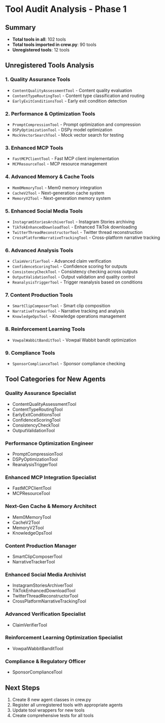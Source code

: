# Tool Audit Analysis - Phase 1

## Summary

- **Total tools in **all****: 102 tools
- **Total tools imported in crew.py**: 90 tools  
- **Unregistered tools**: 12 tools

## Unregistered Tools Analysis

### 1. Quality Assurance Tools

- `ContentQualityAssessmentTool` - Content quality evaluation
- `ContentTypeRoutingTool` - Content type classification and routing
- `EarlyExitConditionsTool` - Early exit condition detection

### 2. Performance & Optimization Tools  

- `PromptCompressionTool` - Prompt optimization and compression
- `DSPyOptimizationTool` - DSPy model optimization
- `MockVectorSearchTool` - Mock vector search for testing

### 3. Enhanced MCP Tools

- `FastMCPClientTool` - Fast MCP client implementation
- `MCPResourceTool` - MCP resource management

### 4. Advanced Memory & Cache Tools

- `Mem0MemoryTool` - Mem0 memory integration
- `CacheV2Tool` - Next-generation cache system
- `MemoryV2Tool` - Next-generation memory system

### 5. Enhanced Social Media Tools

- `InstagramStoriesArchiverTool` - Instagram Stories archiving
- `TikTokEnhancedDownloadTool` - Enhanced TikTok downloading
- `TwitterThreadReconstructorTool` - Twitter thread reconstruction
- `CrossPlatformNarrativeTrackingTool` - Cross-platform narrative tracking

### 6. Advanced Analysis Tools

- `ClaimVerifierTool` - Advanced claim verification
- `ConfidenceScoringTool` - Confidence scoring for outputs
- `ConsistencyCheckTool` - Consistency checking across outputs
- `OutputValidationTool` - Output validation and quality control
- `ReanalysisTriggerTool` - Trigger reanalysis based on conditions

### 7. Content Production Tools

- `SmartClipComposerTool` - Smart clip composition
- `NarrativeTrackerTool` - Narrative tracking and analysis
- `KnowledgeOpsTool` - Knowledge operations management

### 8. Reinforcement Learning Tools

- `VowpalWabbitBanditTool` - Vowpal Wabbit bandit optimization

### 9. Compliance Tools

- `SponsorComplianceTool` - Sponsor compliance checking

## Tool Categories for New Agents

### Quality Assurance Specialist

- ContentQualityAssessmentTool
- ContentTypeRoutingTool  
- EarlyExitConditionsTool
- ConfidenceScoringTool
- ConsistencyCheckTool
- OutputValidationTool

### Performance Optimization Engineer

- PromptCompressionTool
- DSPyOptimizationTool
- ReanalysisTriggerTool

### Enhanced MCP Integration Specialist

- FastMCPClientTool
- MCPResourceTool

### Next-Gen Cache & Memory Architect

- Mem0MemoryTool
- CacheV2Tool
- MemoryV2Tool
- KnowledgeOpsTool

### Content Production Manager

- SmartClipComposerTool
- NarrativeTrackerTool

### Enhanced Social Media Archivist

- InstagramStoriesArchiverTool
- TikTokEnhancedDownloadTool
- TwitterThreadReconstructorTool
- CrossPlatformNarrativeTrackingTool

### Advanced Verification Specialist

- ClaimVerifierTool

### Reinforcement Learning Optimization Specialist

- VowpalWabbitBanditTool

### Compliance & Regulatory Officer

- SponsorComplianceTool

## Next Steps

1. Create 8 new agent classes in crew.py
2. Register all unregistered tools with appropriate agents
3. Update tool wrappers for new tools
4. Create comprehensive tests for all tools
